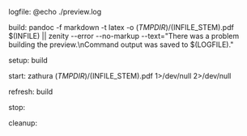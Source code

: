 logfile:
	@echo ./preview.log

build:
	pandoc -f markdown -t latex -o $(TMPDIR)/$(INFILE_STEM).pdf $(INFILE) || zenity --error --no-markup --text="There was a problem building the preview.\nCommand output was saved to $(LOGFILE)."

setup: build


start:
	zathura $(TMPDIR)/$(INFILE_STEM).pdf 1>/dev/null 2>/dev/null

refresh: build

stop:

cleanup:

